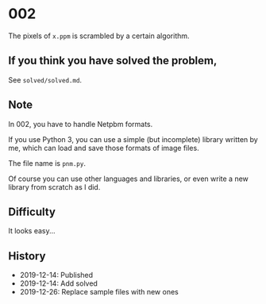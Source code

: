 # 002
The pixels of `x.ppm` is scrambled by a certain algorithm.

## If you think you have solved the problem,
See `solved/solved.md`.

## Note
In 002, you have to handle Netpbm formats.

If you use Python 3, you can use a simple (but incomplete)
library written by me,
which can load and save those formats of image files.

The file name is `pnm.py`.

Of course you can use other languages and libraries,
or even write a new library from scratch as I did.

## Difficulty
It looks easy...

## History
* 2019-12-14: Published
* 2019-12-14: Add solved
* 2019-12-26: Replace sample files with new ones

